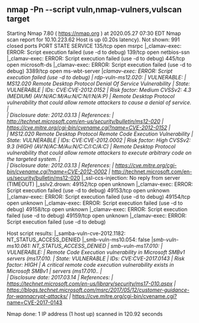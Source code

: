 nmap -Pn --script vuln,nmap-vulners,vulscan target
---
Starting Nmap 7.80 ( <https://nmap.org> ) at 2020.05.27 07:30 EDT
Nmap scan report for 10.10.223.62
Host is up (0.20s latency).
Not shown: 991 closed ports
PORT      STATE SERVICE
135/tcp   open  msrpc
|_clamav-exec: ERROR: Script execution failed (use -d to debug)
139/tcp   open  netbios-ssn
|_clamav-exec: ERROR: Script execution failed (use -d to debug)
445/tcp   open  microsoft-ds
|_clamav-exec: ERROR: Script execution failed (use -d to debug)
3389/tcp  open  ms-wbt-server
|_clamav-exec: ERROR: Script execution failed (use -d to debug)
| rdp-vuln-ms12.020: 
|   VULNERABLE:
|   MS12.020 Remote Desktop Protocol Denial Of Service Vulnerability
|     State: VULNERABLE
|     IDs:  CVE:CVE-2012.0152
|     Risk factor: Medium  CVSSv2: 4.3 (MEDIUM) (AV:N/AC:M/Au:N/C:N/I:N/A:P)
|           Remote Desktop Protocol vulnerability that could allow remote attackers to cause a denial of service.
|           
|     Disclosure date: 2012.03.13
|     References:
|       <http://technet.microsoft.com/en-us/security/bulletin/ms12-020>
|       <https://cve.mitre.org/cgi-bin/cvename.cgi?name=CVE-2012-0152>
|   
|   MS12.020 Remote Desktop Protocol Remote Code Execution Vulnerability
|     State: VULNERABLE
|     IDs:  CVE:CVE-2012.0002
|     Risk factor: High  CVSSv2: 9.3 (HIGH) (AV:N/AC:M/Au:N/C:C/I:C/A:C)
|           Remote Desktop Protocol vulnerability that could allow remote attackers to execute arbitrary code on the targeted system.
|           
|     Disclosure date: 2012.03.13
|     References:
|       <https://cve.mitre.org/cgi-bin/cvename.cgi?name=CVE-2012-0002>
|_      <http://technet.microsoft.com/en-us/security/bulletin/ms12-020>
|_ssl-ccs-injection: No reply from server (TIMEOUT)
|_sslv2.drown: 
49152/tcp open  unknown
|_clamav-exec: ERROR: Script execution failed (use -d to debug)
49153/tcp open  unknown
|_clamav-exec: ERROR: Script execution failed (use -d to debug)
49154/tcp open  unknown
|_clamav-exec: ERROR: Script execution failed (use -d to debug)
49158/tcp open  unknown
|_clamav-exec: ERROR: Script execution failed (use -d to debug)
49159/tcp open  unknown
|_clamav-exec: ERROR: Script execution failed (use -d to debug)

Host script results:
|_samba-vuln-cve-2012.1182: NT_STATUS_ACCESS_DENIED
|_smb-vuln-ms10.054: false
|_smb-vuln-ms10.061: NT_STATUS_ACCESS_DENIED
| smb-vuln-ms17.010: 
|   VULNERABLE:
|   Remote Code Execution vulnerability in Microsoft SMBv1 servers (ms17.010.
|     State: VULNERABLE
|     IDs:  CVE:CVE-2017.0143
|     Risk factor: HIGH
|       A critical remote code execution vulnerability exists in Microsoft SMBv1
|        servers (ms17.010..
|           
|     Disclosure date: 2017.03.14
|     References:
|       <https://technet.microsoft.com/en-us/library/security/ms17-010.aspx>
|       <https://blogs.technet.microsoft.com/msrc/2017/05/12/customer-guidance-for-wannacrypt-attacks/>
|_      <https://cve.mitre.org/cgi-bin/cvename.cgi?name=CVE-2017-0143>

Nmap done: 1 IP address (1 host up) scanned in 120.92 seconds
